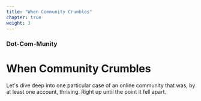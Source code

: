 ```yaml
---
title: "When Community Crumbles"
chapter: true
weight: 3
---
```

### Dot-Com-Munity
# When Community Crumbles

Let's dive deep into one particular case of an online community that was, by at least one account, thriving. Right up until the point it fell apart.
